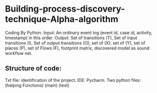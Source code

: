 # Building-process-discovery-technique-Alpha-algorithm 
Coding By Python.
Input: An ordinary event log (event id, case id, activity, timestamp) in this order.
Output: Set of transitions (T), Set of input transitions (I), Set of output transitions (O), set of (X), set of (Y), set of places (P), set of Flows (F), footprint matrix, discovered model as sound workflow net.
## Structure of code:
Txt file: identification of the project.
IDE: Pycharm.
Two python files: (helping Functions) (main) (test) 